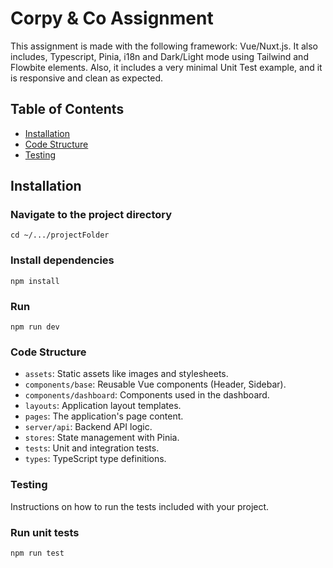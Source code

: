 # Corpy & Co Assignment

This assignment is made with the following framework: Vue/Nuxt.js. It also includes, Typescript, Pinia, i18n and Dark/Light mode using Tailwind and Flowbite elements. Also, it includes a very minimal Unit Test example, and it is responsive and clean as expected.

## Table of Contents

- [Installation](#installation)
- [Code Structure](#code-structure)
- [Testing](#testing)

## Installation

### Navigate to the project directory
```
cd ~/.../projectFolder
```

### Install dependencies
```
npm install
```

### Run
```
npm run dev
```

### Code Structure

- `assets`: Static assets like images and stylesheets.
- `components/base`: Reusable Vue components (Header, Sidebar).
- `components/dashboard`: Components used in the dashboard.
- `layouts`: Application layout templates.
- `pages`: The application's page content.
- `server/api`: Backend API logic.
- `stores`: State management with Pinia.
- `tests`: Unit and integration tests.
- `types`: TypeScript type definitions.

### Testing

Instructions on how to run the tests included with your project.

### Run unit tests
```
npm run test
```
